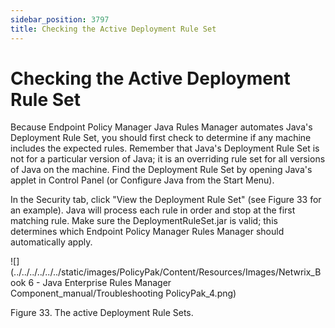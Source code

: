 ```yaml
---
sidebar_position: 3797
title: Checking the Active Deployment Rule Set
---
```


# Checking the Active Deployment Rule Set

Because Endpoint Policy Manager Java Rules Manager automates Java's Deployment Rule Set, you should first check to determine if any machine includes the expected rules. Remember that Java's Deployment Rule Set is not for a particular version of Java; it is an overriding rule set for all versions of Java on the machine. Find the Deployment Rule Set by opening Java's applet in Control Panel (or Configure Java from the Start Menu).

In the Security tab, click "View the Deployment Rule Set" (see Figure 33 for an example). Java will process each rule in order and stop at the first matching rule. Make sure the DeploymentRuleSet.jar is valid; this determines which Endpoint Policy Manager Rules Manager should automatically apply.

![](../../../../../../static/images/PolicyPak/Content/Resources/Images/Netwrix_Book 6 - Java Enterprise Rules Manager Component_manual/Troubleshooting PolicyPak_4.png)

Figure 33. The active Deployment Rule Sets.